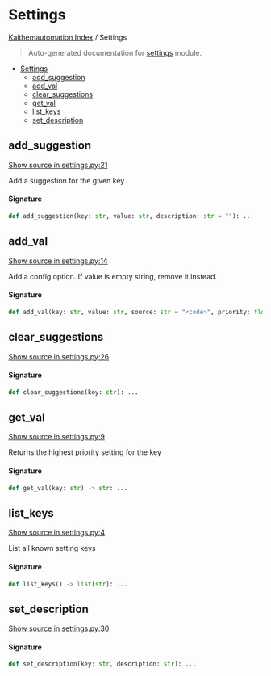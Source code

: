 # Settings

[Kaithemautomation Index](./README.md#kaithemautomation-index) / Settings

> Auto-generated documentation for [settings](../../../api/settings.py) module.

- [Settings](#settings)
  - [add_suggestion](#add_suggestion)
  - [add_val](#add_val)
  - [clear_suggestions](#clear_suggestions)
  - [get_val](#get_val)
  - [list_keys](#list_keys)
  - [set_description](#set_description)

## add_suggestion

[Show source in settings.py:21](../../../api/settings.py#L21)

Add a suggestion for the given key

#### Signature

```python
def add_suggestion(key: str, value: str, description: str = ""): ...
```



## add_val

[Show source in settings.py:14](../../../api/settings.py#L14)

Add a config option.   If value is empty string, remove it instead.

#### Signature

```python
def add_val(key: str, value: str, source: str = "<code>", priority: float | int = 0): ...
```



## clear_suggestions

[Show source in settings.py:26](../../../api/settings.py#L26)

#### Signature

```python
def clear_suggestions(key: str): ...
```



## get_val

[Show source in settings.py:9](../../../api/settings.py#L9)

Returns the highest priority setting for the key

#### Signature

```python
def get_val(key: str) -> str: ...
```



## list_keys

[Show source in settings.py:4](../../../api/settings.py#L4)

List all known setting keys

#### Signature

```python
def list_keys() -> list[str]: ...
```



## set_description

[Show source in settings.py:30](../../../api/settings.py#L30)

#### Signature

```python
def set_description(key: str, description: str): ...
```